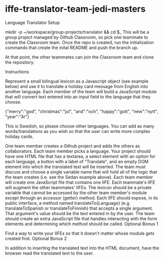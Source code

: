# iffe-translator-team-jedi-masters

Language Translator
Setup

mkdir -p ~/workspace/group-projects/translator && cd $_
This will be a group project managed by Github Classroom, so pick one teammate to create the Classroom team. Once the repo is created, run the initialization commands that create the inital README and push the branch up.

At that point, the other teammates can join the Classroom team and clone the repository.

Instructions

Represent a small bilingual lexicon as a Javascript object (see example below) and use it to translate a holiday card message from English into another language. Each member of the team will build a JavaScript module that will convert text entered into an input field to the language that they choose.

{"merry":"god", "christmas":"jul", "and":"och", "happy":"gott", "new":"nytt", "year":"år"}

This is Swedish, so please choose other languages. You can add as many words/translations as you wish so that the user can write more complex holiday cards.

One team member creates a Github project and adds the others as collaborators.
Each team member picks a language.
Your project should have one HTML file that has a textarea, a select element with an option for each language, a button with a label of "Translate", and an empty DOM element into which the translated text will be inserted.
The team must discuss and choose a single variable name that will hold all of the logic that the team creates (i.e. see the Sedan example above).
Each team member will create one JavaScript file that contains one IIFE. Each teammate's IIFE will augment the other teammates' IIFEs.
The lexicon should be a private variable that cannot be accessed by the other team member's module except through an accessor (getter) method.
Each IIFE should expose, in its public interface, a method named translateTo{Language} (e.g. translateToSpanish or translateToFinnish) that accepts a single argument. That argument's value should be the text entered in by the user.
The team should create an extra JavaScript file that handles interacting with the form elements and determining which method should be called.
Optional Bonus 1

Find a way to write your IIFEs so that it doesn't matter whose module gets created first.
Optional Bonus 2

In addition to inserting the translated text into the HTML document, have the browser read the translated text to the user.
